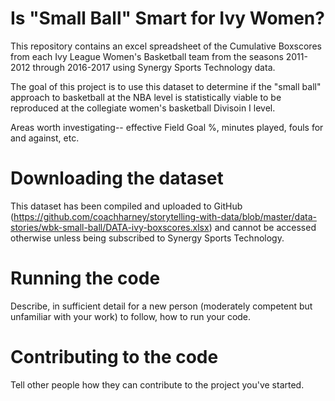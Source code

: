 # Is "Small Ball" Smart for Ivy Women?

This repository contains an excel spreadsheet of the Cumulative Boxscores from each Ivy League Women's Basketball team from the seasons 2011-2012 through 2016-2017 using Synergy Sports Technology data.

The goal of this project is to use this dataset to determine if the "small ball" approach to basketball at the NBA level is statistically viable to be reproduced at the collegiate women's basketball Divisoin I level.

Areas worth investigating-- effective Field Goal %, minutes played, fouls for and against, etc.

# Downloading the dataset

This dataset has been compiled and uploaded to GitHub (https://github.com/coachharney/storytelling-with-data/blob/master/data-stories/wbk-small-ball/DATA-ivy-boxscores.xlsx) and cannot be accessed otherwise unless being subscribed to Synergy Sports Technology.

# Running the code

Describe, in sufficient detail for a new person (moderately competent but unfamiliar with your work) to follow, how to run your code.

# Contributing to the code

Tell other people how they can contribute to the project you've started.
